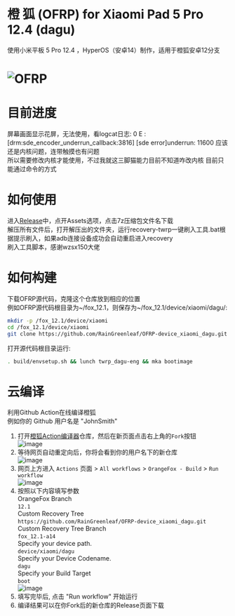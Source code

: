 # 橙 狐 (OFRP) for Xiaomi Pad 5 Pro 12.4 (dagu)  
使用小米平板 5 Pro 12.4 ，HyperOS（安卓14）制作，适用于橙狐安卓12分支  

![OFRP](https://image.ibb.co/cTMWux/logo.jpg "OFRP")  
====================================================
# 目前进度
屏幕画面显示花屏，无法使用，看logcat日志: 0 E         : [drm:sde_encoder_underrun_callback:3816] [sde error]underrun: 11600 应该还是内核问题，连带触摸也有问题  
所以需要修改内核才能使用，不过我就这三脚猫能力目前不知道咋改内核
目前只能通过命令的方式  
# 如何使用
进入[Release](https://github.com/RainGreenleaf/OFRP-device_xiaomi_dagu/releases)中，点开Assets选项，点击7z压缩包文件名下载  
解压所有文件后，打开解压出的文件夹，运行recovery-twrp一键刷入工具.bat根据提示刷入，如果adb连接设备成功会自动重启进入recovery  
刷入工具脚本，感谢wzsx150大佬  

# 如何构建
下载OFRP源代码，克隆这个仓库放到相应的位置  
例如OFRP源代码根目录为~/fox_12.1，则保存为~/fox_12.1/device/xiaomi/dagu/:  
```bash
mkdir -p /fox_12.1/device/xiaomi
cd /fox_12.1/device/xiaomi
git clone https://github.com/RainGreenleaf/OFRP-device_xiaomi_dagu.git dagu
```
打开源代码根目录运行:  
```bash
. build/envsetup.sh && lunch twrp_dagu-eng && mka bootimage
```
# 云编译
利用Github Action在线编译橙狐  
例如你的 Github 用户名是 "JohnSmith"  
1. 打开[橙狐Action编译器](https://github.com/carlodandan/OrangeFox-Action-Builder)仓库，然后在新页面点击右上角的`Fork`按钮  
![image](https://user-images.githubusercontent.com/37921907/177914706-c92476c5-7e14-4fb3-be94-0c8a11dae874.png)
2. 等待网页自动重定向后，你将会看到你的用户名下的新仓库  
![image](https://user-images.githubusercontent.com/37921907/177915106-5bde6fc9-303c-479e-b290-22b48efd1e4e.png)
3. 网页上方进入 `Actions` 页面 > `All workflows` > `OrangeFox - Build` > `Run workflow`  
![image](https://user-images.githubusercontent.com/37921907/177915304-8731ed80-1d49-48c9-9848-70d0ac8f2720.png)
4. 按照以下内容填写参数  
OrangeFox Branch  
`12.1`  
Custom Recovery Tree  
`https://github.com/RainGreenleaf/OFRP-device_xiaomi_dagu.git`  
Custom Recovery Tree Branch  
`fox_12.1-a14`  
Specify your device path.  
`device/xiaomi/dagu`  
Specify your Device Codename.  
`dagu`  
Specify your Build Target  
`boot`  
![image](https://user-images.githubusercontent.com/37921907/177915346-71c29149-78fb-4a00-996f-5d84ffc9eb8c.png)
5. 填写完毕后, 点击 "Run workflow" 开始运行
6. 编译结果可以在你Fork后的新仓库的Release页面下载
